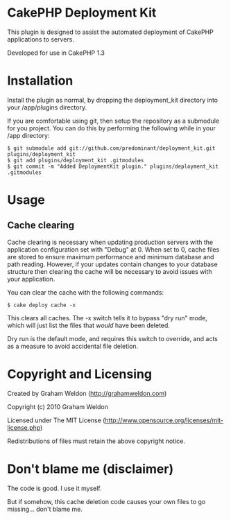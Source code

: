 # CakePHP Deployment Kit

This plugin is designed to assist the automated deployment of CakePHP applications to servers.

Developed for use in CakePHP 1.3

# Installation

Install the plugin as normal, by dropping the deployment_kit directory into your /app/plugins directory.

If you are comfortable using git, then setup the repository as a submodule for you project. You can do this by performing the following while in your /app directory:

	$ git submodule add git://github.com/predominant/deployment_kit.git plugins/deployment_kit
	$ git add plugins/deployment_kit .gitmodules
	$ git commit -m "Added DeploymentKit plugin." plugins/deployment_kit .gitmodules

# Usage

## Cache clearing

Cache clearing is necessary when updating production servers with the application configuration set with "Debug" at 0. When set to 0, cache files are stored to ensure maximum performance and minimum database and path reading. However, if your updates contain changes to your database structure then clearing the cache will be necessary to avoid issues with your application.

You can clear the cache with the following commands:

	$ cake deploy cache -x

This clears all caches. The -x switch tells it to bypass "dry run" mode, which will just list the files that _would_ have been deleted.

Dry run is the default mode, and requires this switch to override, and acts as a measure to avoid accidental file deletion.

# Copyright and Licensing

Created by Graham Weldon (http://grahamweldon.com)

Copyright (c) 2010 Graham Weldon

Licensed under The MIT License (http://www.opensource.org/licenses/mit-license.php)

Redistributions of files must retain the above copyright notice.

# Don't blame me (disclaimer)

The code is good. I use it myself.

But if somehow, this cache deletion code causes your own files to go missing... don't blame me.